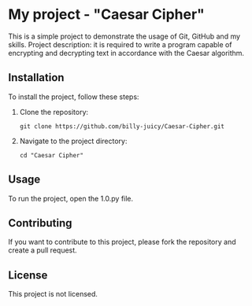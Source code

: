 # My project - "Caesar Cipher"

This is a simple project to demonstrate the usage of Git, GitHub and my skills.
Project description: it is required to write a program capable of encrypting and decrypting text in accordance with the Caesar algorithm.

## Installation

To install the project, follow these steps:

1. Clone the repository:
    ```
    git clone https://github.com/billy-juicy/Caesar-Cipher.git
    ```

2. Navigate to the project directory:
    ```
    cd "Caesar Cipher"
    ```

## Usage

To run the project, open the 1.0.py file.

## Contributing

If you want to contribute to this project, please fork the repository and create a pull request.

## License

This project is not licensed.